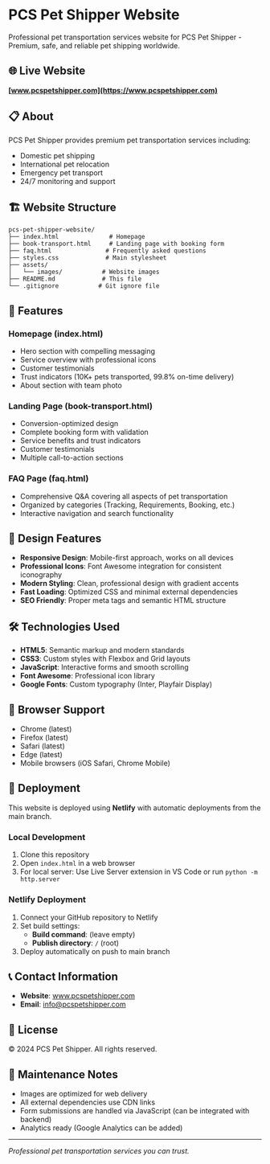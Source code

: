 # PCS Pet Shipper Website

Professional pet transportation services website for PCS Pet Shipper - Premium, safe, and reliable pet shipping worldwide.

## 🌐 Live Website
**[www.pcspetshipper.com](https://www.pcspetshipper.com)**

## 📋 About
PCS Pet Shipper provides premium pet transportation services including:
- Domestic pet shipping
- International pet relocation
- Emergency pet transport
- 24/7 monitoring and support

## 🏗️ Website Structure

```
pcs-pet-shipper-website/
├── index.html              # Homepage
├── book-transport.html     # Landing page with booking form
├── faq.html               # Frequently asked questions
├── styles.css             # Main stylesheet
├── assets/
│   └── images/           # Website images
├── README.md             # This file
└── .gitignore           # Git ignore file
```

## 🚀 Features

### Homepage (index.html)
- Hero section with compelling messaging
- Service overview with professional icons
- Customer testimonials
- Trust indicators (10K+ pets transported, 99.8% on-time delivery)
- About section with team photo

### Landing Page (book-transport.html)
- Conversion-optimized design
- Complete booking form with validation
- Service benefits and trust indicators
- Customer testimonials
- Multiple call-to-action sections

### FAQ Page (faq.html)
- Comprehensive Q&A covering all aspects of pet transportation
- Organized by categories (Tracking, Requirements, Booking, etc.)
- Interactive navigation and search functionality

## 🎨 Design Features
- **Responsive Design**: Mobile-first approach, works on all devices
- **Professional Icons**: Font Awesome integration for consistent iconography  
- **Modern Styling**: Clean, professional design with gradient accents
- **Fast Loading**: Optimized CSS and minimal external dependencies
- **SEO Friendly**: Proper meta tags and semantic HTML structure

## 🛠️ Technologies Used
- **HTML5**: Semantic markup and modern standards
- **CSS3**: Custom styles with Flexbox and Grid layouts
- **JavaScript**: Interactive forms and smooth scrolling
- **Font Awesome**: Professional icon library
- **Google Fonts**: Custom typography (Inter, Playfair Display)

## 📱 Browser Support
- Chrome (latest)
- Firefox (latest)  
- Safari (latest)
- Edge (latest)
- Mobile browsers (iOS Safari, Chrome Mobile)

## 🚀 Deployment
This website is deployed using **Netlify** with automatic deployments from the main branch.

### Local Development
1. Clone this repository
2. Open `index.html` in a web browser
3. For local server: Use Live Server extension in VS Code or run `python -m http.server`

### Netlify Deployment
1. Connect your GitHub repository to Netlify
2. Set build settings:
   - **Build command**: (leave empty)
   - **Publish directory**: `/` (root)
3. Deploy automatically on push to main branch

## 📞 Contact Information
- **Website**: www.pcspetshipper.com
- **Email**: info@pcspetshipper.com

## 📝 License
© 2024 PCS Pet Shipper. All rights reserved.

## 🔧 Maintenance Notes
- Images are optimized for web delivery
- All external dependencies use CDN links
- Form submissions are handled via JavaScript (can be integrated with backend)
- Analytics ready (Google Analytics can be added)

---
*Professional pet transportation services you can trust.*